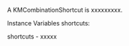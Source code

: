A KMCombinationShortcut is xxxxxxxxx.Instance Variables	shortcuts:		<Object>shortcuts	- xxxxx